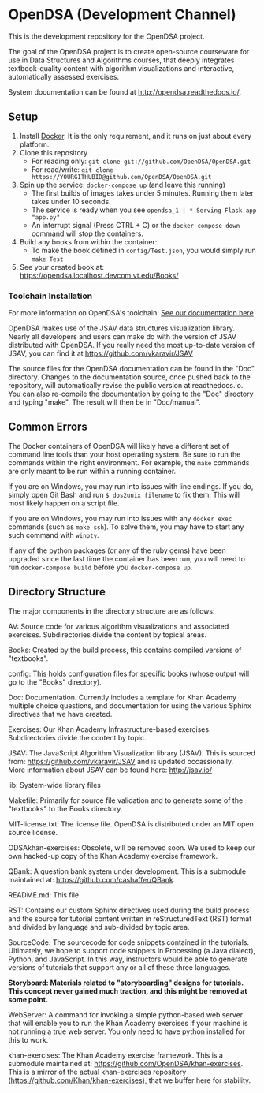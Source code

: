 # OpenDSA (Development Channel)

This is the development repository for the OpenDSA project.

The goal of the OpenDSA project is to create open-source courseware for use in
Data Structures and Algorithms courses, that deeply integrates textbook-quality
content with algorithm visualizations and interactive, automatically assessed
exercises.

System documentation can be found at http://opendsa.readthedocs.io/.

## Setup

1. Install [Docker](https://docs.docker.com/get-docker/).  It is the only requirement, and it runs on just about every platform. 
2. Clone this repository
    - For reading only: `git clone git://github.com/OpenDSA/OpenDSA.git`
    - For read/write: `git clone https://YOURGITHUBID@github.com/OpenDSA/OpenDSA.git`
3. Spin up the service: `docker-compose up` (and leave this running)
    - The first builds of images takes under 5 minutes.  Running them later takes under 10 seconds.
    - The service is ready when you see `opendsa_1 | * Serving Flask app "app.py"`
    - An interrupt signal (Press CTRL + C) or the `docker-compose down` command will stop the containers. 
4. Build any books from within the container:
    - To make the book defined in `config/Test.json`, you would simply run `make Test`
5. See your created book at: https://opendsa.localhost.devcom.vt.edu/Books/

### Toolchain Installation

For more information on OpenDSA's toolchain: [See our documentation here](http://opendsa.readthedocs.io/en/latest/GettingStarted.html#setting-up-a-local-development-environment)

OpenDSA makes use of the JSAV data structures visualization
library. Nearly all developers and users can make do with the version
of JSAV distributed with OpenDSA. If you really need the most
up-to-date version of JSAV, you can find it at
https://github.com/vkaravir/JSAV

The source files for the OpenDSA documentation can be found in the
"Doc" directory.
Changes to the documentation source, once pushed back to the
repository, will automatically revise the public version at
readthedocs.io.
You can also re-compile the documentation by going to the "Doc"
directory and typing "make".
The result will then be in "Doc/manual".


## Common Errors

The Docker containers of OpenDSA will likely have a different set of command line tools than your host operating system.  Be sure to run the commands within the right environment.  For example, the `make` commands are only meant to be run within a running container.  

If you are on Windows, you may run into issues with line endings.  If you do, simply open Git Bash and run `$ dos2unix filename` to fix them.  This will most likely happen on a script file.

If you are on Windows, you may run into issues with any `docker exec` commands (such as `make ssh`).  To solve them, you may have to start any such command with `winpty`.

If any of the python packages (or any of the ruby gems) have been upgraded since the last time the container has been run, you will need to run `docker-compose build` before you `docker-compose up`.


## Directory Structure

The major components in the directory structure are as follows:

AV: Source code for various algorithm visualizations and associated exercises.
Subdirectories divide the content by topical areas.

Books: Created by the build process, this contains compiled versions of
"textbooks".

config: This holds configuration files for specific books (whose output will go
to the "Books" directory).

Doc: Documentation.
Currently includes a template for Khan Academy multiple
choice questions, and documentation for using the various Sphinx
directives that we have created.

Exercises: Our Khan Academy Infrastructure-based exercises. Subdirectories
divide the content by topic.

JSAV: The JavaScript Algorithm Visualization library (JSAV). This is sourced
from: https://github.com/vkaravir/JSAV and is updated occassionally.  
More information about JSAV can be found here:
http://jsav.io/

lib: System-wide library files

Makefile: Primarily for source file validation and to generate some of the
"textbooks" to the Books directory.

MIT-license.txt: The license file. OpenDSA is distributed under an MIT open
source license.

ODSAkhan-exercises: Obsolete, will be removed soon. We used to keep
our own hacked-up copy of the Khan Academy exercise framework.

QBank: A question bank system under development. This is a submodule maintained
at: https://github.com/cashaffer/QBank.

README.md: This file

RST: Contains our custom Sphinx directives used during the build process and the
source for tutorial content written in reStructuredText (RST) format and divided
by language and sub-divided by topic area.

SourceCode: The sourcecode for code snippets contained in the tutorials.
Ultimately, we hope to support code snippets in Processing (a Java dialect),
Python, and JavaScript. In this way, instructors would be able to generate
versions of tutorials that support any or all of these three languages.

**Storyboard: Materials related to "storyboarding" designs for tutorials. This
concept never gained much traction, and this might be removed at some point.**

WebServer: A command for invoking a simple python-based web server that will
enable you to run the Khan Academy exercises if your machine is not running a
true web server. You only need to have python installed for this to work.

khan-exercises: The Khan Academy exercise framework.  This is a submodule maintained
at: https://github.com/OpenDSA/khan-exercises. This is a mirror of the
actual khan-exercises repository
(https://github.com/Khan/khan-exercises), that we buffer here for
stability.
